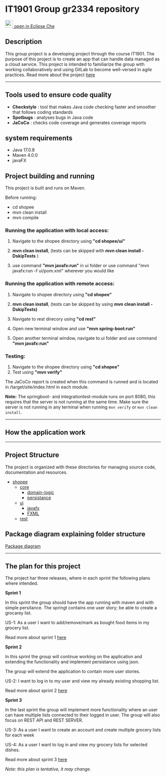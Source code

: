 # IT1901 Group gr2334 repository

[<img src="https://eclipse.dev/che/docs/_/img/icon-eclipse-che.svg" width="25" /> open in Eclipse Che](https://che.stud.ntnu.no/#https://gitlab.stud.idi.ntnu.no/it1901/groups-2023/gr2334/gr2334)


## Description
This group project is a developing project through the course IT1901. The purpose of this project is to create an app that can handle data managed as a cloud service. This project is intended to familiarize the group with working collaboratively and using GitLab to become well-versed in agile practices. Read more about the project [here](shopee/readme.md)
______________

## Tools used to ensure code quality
* __Checkstyle__ : tool that makes Java code checking faster and smoother that follows coding standards
* __Spotbugs__ : analyses bugs in Java code
* __JaCoCo__ : checks code coverage and generates coverage reports  

## system requirements
- Java 17.0.8
- Maven 4.0.0
- javaFX

## Project building and running

This project is built and runs on Maven.

Before running:
- cd shopee
- mvn clean install
- mvn compile

### Running the application with local access:

1. Navigate to the shopee directory using __"cd shopee/ui"__

2. __mvn clean install__, (tests can be skipped with __mvn clean install -DskipTests__ )

3. use command __"mvn javafx:run"__ in ui folder or use command "mvn javafx:run -f ui/pom.xml" wherever you would like

### Running the application with remote access:
1. Navigate to shopee directory using __"cd shopee"__

2. __mvn clean install__, (tests can be skipped by using __mvn clean install -DskipTests)__

3. Navigate to rest direcory using __"cd rest"__ 

4. Open new terminal window and use __"mvn spring-boot:run"__

5. Open another terminal window, navigate to ui folder and use command __"mvn javafx:run"__



### Testing:

1. Navigate to the shopee directory using __"cd shopee"__
2. Test using __"mvn verify"__

The JaCoCo report is created when this command is runned and is located in /target/site/index.html in each module. 

__Note:__ The springboot- and integrationtest-module runs on port 8080, this requires that the server is not running at the same time. Make sure the server is not running in any terminal when running `mvn verify` or `mvn clean install`.  
_______________________

## How the application work


________
## Project Structure
The project is organized with these directories for managing source code, documentation and resources.

* [shopee](shopee/core/src/main/java/shopee)
    * [core](shopee/core/)
        * [domain-logic](shopee/core/src/main/java/shopee/core) 
        * [persistance](shopee/core/src/main/java/shopee/json)
    * [ui](shopee/ui)
        * [javafx](shopee/ui/src/main/java/shopee/ui)
        * [FXML](shopee/ui/src/main/resources/)
    * [rest](shopee/rest)



## Package diagram explaining folder structure
[Package diagram](ShopeePackage.png)

______
## The plan for this project
The project har three releases, where in each sprint the following plans where intended.

**Sprint 1**

In this sprint the group should have the app running with maven and with simple persitance. The springt contains one user story; be able to create a grocarey list.

US-1: As a user I want to add/remove/mark as bought food items in my grocery list.

Read more about sprint 1 [here](docs/release1.md)

**Sprint 2**

In this sprint the group will continue working on the application and extending the functionality and implement persistance using json. 

The group will extend the application to contain more user stories. 

US-2: I want to log in to my user and view my already existing shopping list.


Read more about sprint 2 [here](docs/release2.md)

**Sprint 3**

In the last sprint the group will implement more functionality where an user can have multiple lists connected to their logged in user. The group will also focus on REST API and REST SERVER.

US-3: As a user I want to create an account and create multiple grocery lists for each week

US-4: As a user I want to log in and view my grocery lists for selected dishes.

Read more about sprint 3 [here](docs/release3.md)

_Note: this plan is tentative, it may change._




